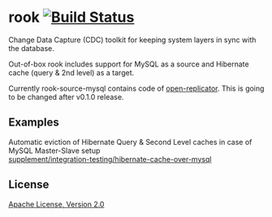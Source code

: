 # rook <a href="http://travis-ci.org/shyiko/rook"><img src="https://secure.travis-ci.org/shyiko/rook.png" alt="Build Status" style="max-width:100%;"></a>

Change Data Capture (CDC) toolkit for keeping system layers in sync with the database.

Out-of-box rook includes support for MySQL as a source and Hibernate cache (query & 2nd level) as a target.

Currently rook-source-mysql contains code of [open-replicator](https://code.google.com/p/open-replicator). This is going to be changed after v0.1.0 release.

Examples
---------------

Automatic eviction of Hibernate Query & Second Level caches in case of MySQL Master-Slave setup<br/>
[supplement/integration-testing/hibernate-cache-over-mysql](https://github.com/shyiko/rook/tree/master/supplement/integration-testing/hibernate-cache-over-mysql)

License
---------------

[Apache License, Version 2.0](http://www.apache.org/licenses/LICENSE-2.0)
